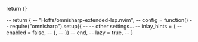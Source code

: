 return {}

-- return {
--   "Hoffs/omnisharp-extended-lsp.nvim",
--   config = function()
--     require("omnisharp").setup({
--       -- other settings...
--       inlay_hints = {
--         enabled = false,
--       },
--     })
--   end,
--   lazy = true,
-- }
